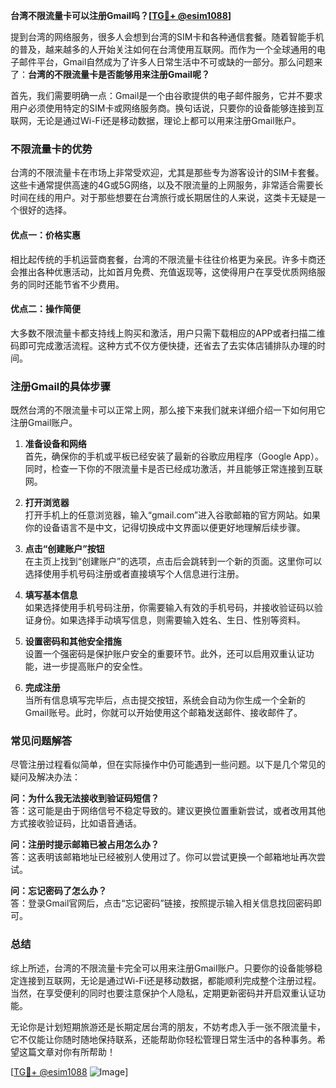 **台湾不限流量卡可以注册Gmail吗？[[TG💪+ @esim1088](https://t.me/s/esim1088)]**

提到台湾的网络服务，很多人会想到台湾的SIM卡和各种通信套餐。随着智能手机的普及，越来越多的人开始关注如何在台湾使用互联网。而作为一个全球通用的电子邮件平台，Gmail自然成为了许多人日常生活中不可或缺的一部分。那么问题来了：**台湾的不限流量卡是否能够用来注册Gmail呢？**

首先，我们需要明确一点：Gmail是一个由谷歌提供的电子邮件服务，它并不要求用户必须使用特定的SIM卡或网络服务商。换句话说，只要你的设备能够连接到互联网，无论是通过Wi-Fi还是移动数据，理论上都可以用来注册Gmail账户。

### 不限流量卡的优势

台湾的不限流量卡在市场上非常受欢迎，尤其是那些专为游客设计的SIM卡套餐。这些卡通常提供高速的4G或5G网络，以及不限流量的上网服务，非常适合需要长时间在线的用户。对于那些想要在台湾旅行或长期居住的人来说，这类卡无疑是一个很好的选择。

#### 优点一：价格实惠

相比起传统的手机运营商套餐，台湾的不限流量卡往往价格更为亲民。许多卡商还会推出各种优惠活动，比如首月免费、充值返现等，这使得用户在享受优质网络服务的同时还能节省不少费用。

#### 优点二：操作简便

大多数不限流量卡都支持线上购买和激活，用户只需下载相应的APP或者扫描二维码即可完成激活流程。这种方式不仅方便快捷，还省去了去实体店铺排队办理的时间。

### 注册Gmail的具体步骤

既然台湾的不限流量卡可以正常上网，那么接下来我们就来详细介绍一下如何用它注册Gmail账户。

1. **准备设备和网络**  
   首先，确保你的手机或平板已经安装了最新的谷歌应用程序（Google App）。同时，检查一下你的不限流量卡是否已经成功激活，并且能够正常连接到互联网。

2. **打开浏览器**  
   打开手机上的任意浏览器，输入“gmail.com”进入谷歌邮箱的官方网站。如果你的设备语言不是中文，记得切换成中文界面以便更好地理解后续步骤。

3. **点击“创建账户”按钮**  
   在主页上找到“创建账户”的选项，点击后会跳转到一个新的页面。这里你可以选择使用手机号码注册或者直接填写个人信息进行注册。

4. **填写基本信息**  
   如果选择使用手机号码注册，你需要输入有效的手机号码，并接收验证码以验证身份。如果选择手动填写信息，则需要输入姓名、生日、性别等资料。

5. **设置密码和其他安全措施**  
   设置一个强密码是保护账户安全的重要环节。此外，还可以启用双重认证功能，进一步提高账户的安全性。

6. **完成注册**  
   当所有信息填写完毕后，点击提交按钮，系统会自动为你生成一个全新的Gmail账号。此时，你就可以开始使用这个邮箱发送邮件、接收邮件了。

### 常见问题解答

尽管注册过程看似简单，但在实际操作中仍可能遇到一些问题。以下是几个常见的疑问及解决办法：

**问：为什么我无法接收到验证码短信？**  
答：这可能是由于网络信号不稳定导致的。建议更换位置重新尝试，或者改用其他方式接收验证码，比如语音通话。

**问：注册时提示邮箱已被占用怎么办？**  
答：这表明该邮箱地址已经被别人使用过了。你可以尝试更换一个邮箱地址再次尝试。

**问：忘记密码了怎么办？**  
答：登录Gmail官网后，点击“忘记密码”链接，按照提示输入相关信息找回密码即可。

### 总结

综上所述，台湾的不限流量卡完全可以用来注册Gmail账户。只要你的设备能够稳定连接到互联网，无论是通过Wi-Fi还是移动数据，都能顺利完成整个注册过程。当然，在享受便利的同时也要注意保护个人隐私，定期更新密码并开启双重认证功能。

无论你是计划短期旅游还是长期定居台湾的朋友，不妨考虑入手一张不限流量卡，它不仅能让你随时随地保持联系，还能帮助你轻松管理日常生活中的各种事务。希望这篇文章对你有所帮助！

[[TG💪+ @esim1088](https://t.me/s/esim1088) ![Image](https://i.postimg.cc/4NQfJmqS/Snipaste-2025-05-13-00-14-12.png)]